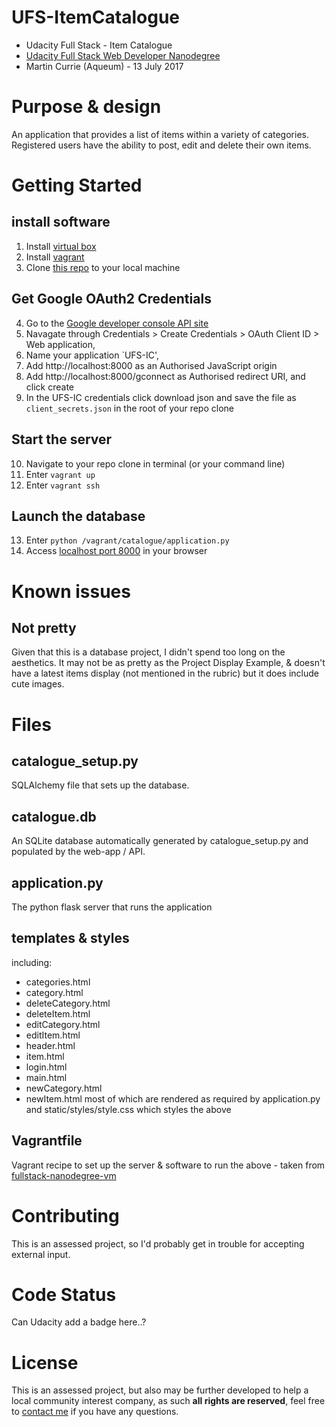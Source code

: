 # UFS-ItemCatalogue
- Udacity Full Stack - Item Catalogue
- [Udacity Full Stack Web Developer Nanodegree](
https://www.udacity.com/course/full-stack-web-developer-nanodegree--nd004)
- Martin Currie (Aqueum) - 13 July 2017

# Purpose & design
An application that provides a list of items within a variety of categories. 
Registered users have the ability to post, edit and delete their own items.

# Getting Started
## install software
1. Install [virtual box](https://www.virtualbox.org/)
2. Install [vagrant](https://www.vagrantup.com/downloads.html)
3. Clone [this repo](https://github.com/Aqueum/UFS-ItemCatalogue) to your local machine
## Get Google OAuth2 Credentials
4. Go to the [Google developer console API site](https://console.developers.google.com/apis)
5. Navagate through Credentials > Create Credentials > OAuth Client ID > Web application, 
6. Name your application `UFS-IC', 
7. Add http://localhost:8000 as an Authorised JavaScript origin 
8. Add http://localhost:8000/gconnect as Authorised redirect URI, and click create
9. In the UFS-IC credentials click download json and save the file as `client_secrets.json` in the root of your repo clone
## Start the server
10. Navigate to your repo clone in terminal (or your command line)
11. Enter `vagrant up`
12. Enter `vagrant ssh`
## Launch the database
13. Enter `python /vagrant/catalogue/application.py`
14. Access [localhost port 8000](http://localhost:8000) in your browser

# Known issues
## Not pretty
Given that this is a database project, I didn't spend too long on the aesthetics.  It may not be as pretty as the Project Display Example, & doesn't have a latest items display (not mentioned in the rubric) but it does include cute images.

# Files
## catalogue_setup.py
SQLAlchemy file that sets up the database.

## catalogue.db
An SQLite database automatically generated by catalogue_setup.py
and populated by the web-app / API.

## application.py
The python flask server that runs the application

## templates & styles
including:
- categories.html
- category.html
- deleteCategory.html
- deleteItem.html
- editCategory.html
- editItem.html
- header.html
- item.html
- login.html
- main.html
- newCategory.html
- newItem.html
most of which are rendered as required by application.py
and static/styles/style.css which styles the above

## Vagrantfile
Vagrant recipe to set up the server & software to run the above - taken from [fullstack-nanodegree-vm](https://github.com/udacity/fullstack-nanodegree-vm/blob/master/vagrant/Vagrantfile)

# Contributing
This is an assessed project, so I'd probably get in trouble for accepting external input.

# Code Status
Can Udacity add a badge here..?

# License
This is an assessed project, but also may be further developed to help a local community interest company,
as such **all rights are reserved**, feel free to [contact me](http://www.aqueum.com/contact/)
if you have any questions.